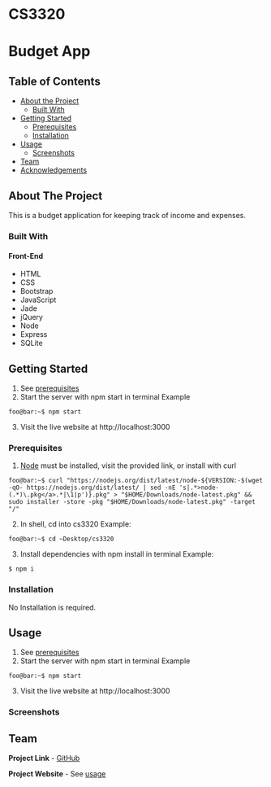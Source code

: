 # CS3320

# Budget App
## Table of Contents

* [About the Project](#about-the-project)
  * [Built With](#built-with)
* [Getting Started](#getting-started)
  * [Prerequisites](#prerequisites)
  * [Installation](#installation)
* [Usage](#usage)
  * [Screenshots](#sceenshots)
* [Team](#team)
* [Acknowledgements](#acknowledgements)

## About The Project
This is a budget application for keeping track of income and expenses.


### Built With
#### Front-End
* HTML
* CSS
* Bootstrap
* JavaScript
* Jade
* jQuery
* Node
* Express
* SQLite

## Getting Started
1. See [prerequisites](#prerequisites)
2. Start the server with npm start in terminal
Example
```console
foo@bar:~$ npm start
```
3. Visit the live website at http://localhost:3000

### Prerequisites
1. [Node](https://nodejs.org/en/) must be installed, visit the provided link, or install with curl
```console
foo@bar:~$ curl "https://nodejs.org/dist/latest/node-${VERSION:-$(wget -qO- https://nodejs.org/dist/latest/ | sed -nE 's|.*>node-(.*)\.pkg</a>.*|\1|p')}.pkg" > "$HOME/Downloads/node-latest.pkg" && sudo installer -store -pkg "$HOME/Downloads/node-latest.pkg" -target "/"
```
2. In shell, cd into cs3320
Example:
```console
foo@bar:~$ cd ~Desktop/cs3320
```
3. Install dependencies with npm install in terminal
Example:
```shell
$ npm i
```

### Installation  
No Installation is required.


## Usage
1. See [prerequisites](#prerequisites)
2. Start the server with npm start in terminal
Example
```console
foo@bar:~$ npm start
```
3. Visit the live website at http://localhost:3000

### Screenshots


## Team

**Project Link** - [GitHub](https://github.com/miketdennison/cs3320)

**Project Website** - See [usage](#usage)
